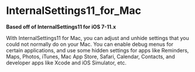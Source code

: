 # InternalSettings11_for_Mac
**Based off of InternalSettings11 for iOS 7-11.x**

With InternalSettings11 for Mac, you can adjust and unhide settings that you could not normally do on your Mac. You can enable debug menus for certain applications, and use some hidden settings for apps like Reminders, Maps, Photos, iTunes, Mac App Store, Safari, Calendar, Contacts, and developer apps like Xcode and iOS Simulator, etc.
